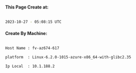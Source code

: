 
   
#### This Page Create at:

```bash

2023-10-27 - 05:08:15 UTC

```

#### Create By Machine:

```bash

Host Name : fv-az674-617

platform  : Linux-6.2.0-1015-azure-x86_64-with-glibc2.35

Ip Local  : 10.1.188.2

```

